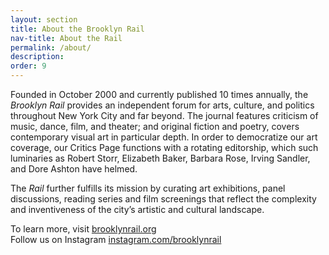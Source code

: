 ```yaml
---
layout: section
title: About the Brooklyn Rail
nav-title: About the Rail
permalink: /about/
description:
order: 9
---
```


Founded in October 2000 and currently published 10 times annually, the _Brooklyn Rail_ provides an independent forum for arts, culture, and politics throughout New York City and far beyond. The journal features criticism of music, dance, film, and theater; and original fiction and poetry, covers contemporary visual art in particular depth. In order to democratize our art coverage, our Critics Page functions with a rotating editorship, which such luminaries as Robert Storr, Elizabeth Baker, Barbara Rose, Irving Sandler, and Dore Ashton have helmed.

The _Rail_ further fulfills its mission by curating art exhibitions, panel discussions, reading series and film screenings that reflect the complexity and inventiveness of the city’s artistic and cultural landscape.

To learn more, visit [brooklynrail.org](https://brooklynrail.org/)<br/>
Follow us on Instagram [instagram.com/brooklynrail](https://www.instagram.com/brooklynrail/)

